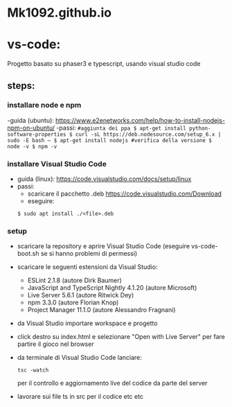 # Mk1092.github.io

# vs-code:
Progetto basato su phaser3 e typescript, usando visual studio code

## steps:

### installare node e npm
 -guida (ubuntu): https://www.e2enetworks.com/help/how-to-install-nodejs-npm-on-ubuntu/
 -passi:
	```
	#aggiunta dei ppa
	$ apt-get install python-software-properties
	$ curl -sL https://deb.nodesource.com/setup_6.x | sudo -E bash –
	$ apt-get install nodejs
	#verifica della versione
	$ node -v
	$ npm -v
	```

### installare Visual Studio Code
 - guida (linux): https://code.visualstudio.com/docs/setup/linux
 - passi:
   - scaricare il pacchetto .deb https://code.visualstudio.com/Download
   - eseguire:
	```
	$ sudo apt install ./<file>.deb
	```

### setup
- scaricare la repository e aprire Visual Studio Code (eseguire vs-code-boot.sh se si hanno problemi di permessi)
- scaricare le seguenti estensioni da Visual Studio:
  - ESLint 2.1.8 (autore Dirk Baumer)
  - JavaScript and TypeScript Nightly 4.1.20 (autore Microsoft)
  - Live Server 5.6.1 (autore Ritwick Dey)
  - npm 3.3.0 (autore Florian Knop)
  - Project Manager 11.1.0 (autore Alessandro Fragnani)

- da Visual Studio importare workspace e progetto
- click destro su index.html e selezionare "Open with Live Server" per fare partire il gioco nel browser
- da terminale di Visual Studio Code lanciare:
	```
 	tsc -watch
 	```
 	per il controllo e aggiornamento live del codice da parte del server
- lavorare sui file ts in src per il codice etc etc